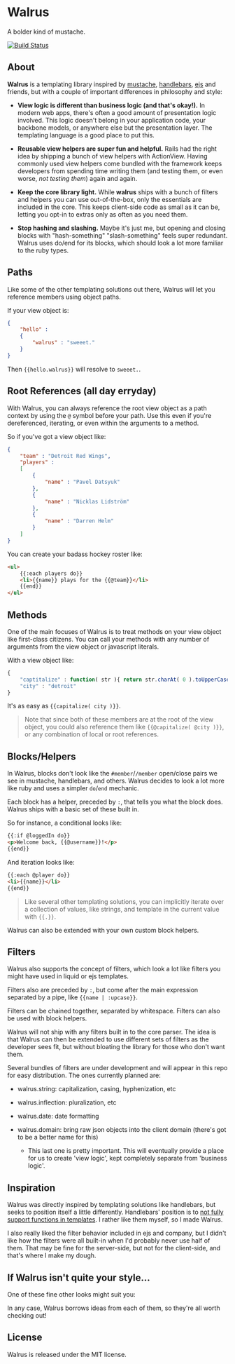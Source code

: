 Walrus
======

A bolder kind of mustache.

[![Build Status](https://secure.travis-ci.org/jeremyruppel/walrus.png)](http://travis-ci.org/jeremyruppel/walrus)

About
-----

**Walrus** is a templating library inspired by [mustache][mustache], [handlebars][handlebars], [ejs][ejs] and friends,
but with a couple of important differences in philosophy and style:

- **View logic is different than business logic (and that's okay!).**
	In modern web apps, there's often a good amount of presentation logic involved. This logic doesn't belong
	in your application code, your backbone models, or anywhere else but the presentation layer. The templating
	language is a good place to put this.

- **Reusable view helpers are super fun and helpful.**
	Rails had the right idea by shipping a bunch of view helpers with ActionView. Having commonly used view helpers
	come bundled with the framework keeps developers from spending time writing them (and testing them, or even worse,
	_not testing them_) again and again.

- **Keep the core library light.**
	While **walrus** ships with a bunch of filters and helpers you can use out-of-the-box, only the essentials
	are included in the core. This keeps client-side code as small as it can be, letting you opt-in to extras
	only as often as you need them.

- **Stop hashing and slashing.**
	Maybe it's just me, but opening and closing blocks with "hash-something" "slash-something" feels super redundant.
	Walrus uses do/end for its blocks, which should look a lot more familiar to the ruby types.

Paths
-----

Like some of the other templating solutions out there, Walrus will let you reference members using object paths.

If your view object is:

``` json
{
	"hello" :
	{
		"walrus" : "sweeet."
	}
}
```

Then `{{hello.walrus}}` will resolve to `sweeet.`.

Root References (all day erryday)
---------------------------------

With Walrus, you can always reference the root view object as a path context by using the `@` symbol before your path. Use this even if you're dereferenced, iterating, or even within the arguments to a method.

So if you've got a view object like:

``` json
{
	"team" : "Detroit Red Wings",
	"players" :
	[
		{
			"name" : "Pavel Datsyuk"
		},
		{
			"name" : "Nicklas Lidström"
		},
		{
			"name" : "Darren Helm"
		}
	]
}
```

You can create your badass hockey roster like:

``` html
<ul>
	{{:each players do}}
	<li>{{name}} plays for the {{@team}}</li>
	{{end}}
</ul>
```

Methods
-------

One of the main focuses of Walrus is to treat methods on your view object like first-class citizens. You can call your methods with any number of arguments from the view object or javascript literals.

With a view object like:

``` js
{
	"captitalize" : function( str ){ return str.charAt( 0 ).toUpperCase( ) + str.slice( 1 ); },
	"city" : "detroit"
}
```

It's as easy as `{{capitalize( city )}}`.

> Note that since both of these members are at the root of the view object, you could also reference them like `{{@capitalize( @city )}}`, or any combination of local or root references.

Blocks/Helpers
--------------

In Walrus, blocks don't look like the `#member`/`/member` open/close pairs we see in mustache, handlebars, and others. Walrus decides to look a lot more like ruby and uses a simpler `do`/`end` mechanic.

Each block has a helper, preceded by `:`, that tells you what the block does. Walrus ships with a basic set of these built in.

So for instance, a conditional looks like:

``` html
{{:if @loggedIn do}}
<p>Welcome back, {{@username}}!</p>
{{end}}
```

And iteration looks like:

``` html
{{:each @player do}}
<li>{{name}}</li>
{{end}}
```

> Like several other templating solutions, you can implicitly iterate over a collection of values, like strings, and template in the current value with `{{.}}`.

Walrus can also be extended with your own custom block helpers.

Filters
-------

Walrus also supports the concept of filters, which look a lot like filters you might have used in liquid or ejs templates.

Filters also are preceded by `:`, but come after the main expression separated by a pipe, like `{{name | :upcase}}`.

Filters can be chained together, separated by whitespace. Filters can also be used with block helpers.

Walrus will not ship with any filters built in to the core parser. The idea is that Walrus can then be extended to use different sets of filters as the developer sees fit, but without bloating the library for those who don't want them.

Several bundles of filters are under development and will appear in this repo for easy distribution. The ones currently planned are:

- walrus.string: capitalization, casing, hyphenization, etc

- walrus.inflection: pluralization, etc

- walrus.date: date formatting

- walrus.domain: bring raw json objects into the client domain (there's got to be a better name for this)

	- This last one is pretty important. This will eventually provide a place for us to create 'view logic', kept completely separate from 'business logic'.

Inspiration
-----------

Walrus was directly inspired by templating solutions like handlebars, but seeks to position itself a little differently. Handlebars' position is to [not fully support functions in templates](https://github.com/wycats/handlebars.js/pull/143). I rather like them myself, so I made Walrus.

I also really liked the filter behavior included in ejs and company, but I didn't like how the filters were all built-in when I'd probably never use half of them. That may be fine for the server-side, but not for the client-side, and that's where I make my dough.

If Walrus isn't quite your style...
-----------------------------------

One of these fine other looks might suit you:



In any case, Walrus borrows ideas from each of them, so they're all worth checking out!

License
-------

Walrus is released under the MIT license.

[handlebars]: https://github.com/wycats/handlebars.js
[mustache]: https://github.com/janl/mustache.js
[ejs]: https://github.com/visionmedia/ejs
